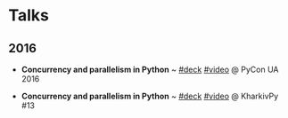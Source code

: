 Talks
=====

2016
----

- **Concurrency and parallelism in Python**
  ~ [#deck](/talks/py-concurrency/)
    [#video](https://youtu.be/nW3nN7mbdG0?t=5166)
  @ PyCon UA 2016

- **Concurrency and parallelism in Python**
  ~ [#deck](/talks/py-concurrency-kharkivpy/)
    [#video](https://youtu.be/IYBgrlK2k0Q)
  @ KharkivPy #13
